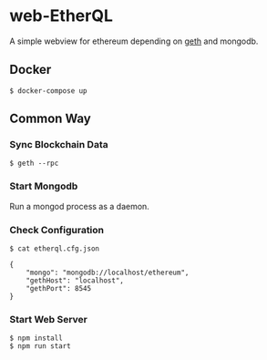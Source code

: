 # web-EtherQL

A simple webview for ethereum depending on [geth](https://github.com/ethereum/go-ethereum) and mongodb.

## Docker

```
$ docker-compose up
```

## Common Way

### Sync Blockchain Data

```
$ geth --rpc
```

### Start Mongodb

Run a mongod process as a daemon.

### Check Configuration

```
$ cat etherql.cfg.json 
```

```
{
    "mongo": "mongodb://localhost/ethereum",
    "gethHost": "localhost",
    "gethPort": 8545
}
```

### Start Web Server

```
$ npm install
$ npm run start
```
